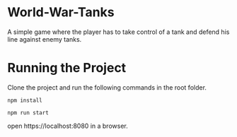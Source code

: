 # World-War-Tanks
A simple game where the player has to take control of a tank and defend his line against enemy tanks.

# Running the Project
Clone the project and run the following commands in the root folder.

`npm install`

`npm run start`

open https://localhost:8080 in a browser.
